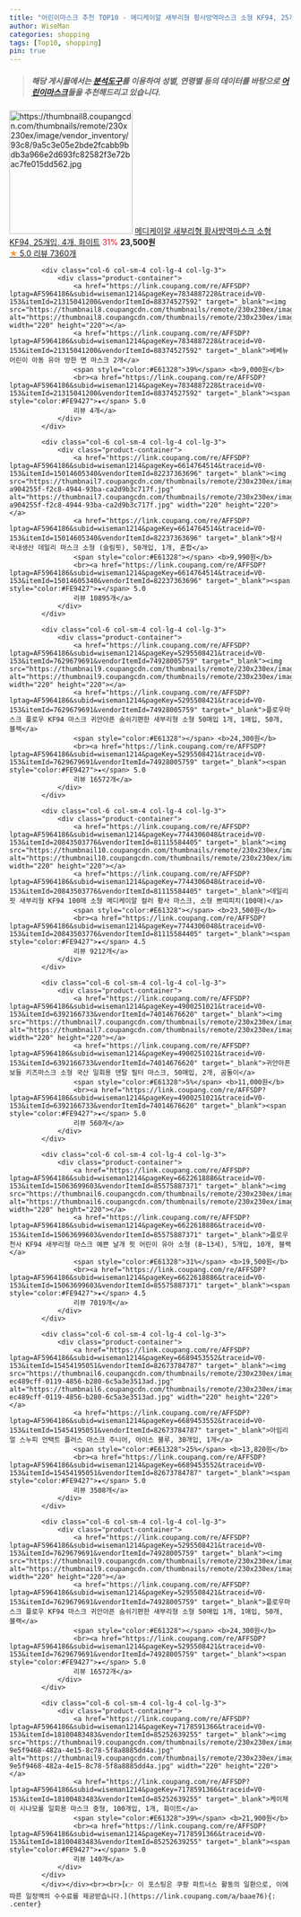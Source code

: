 ```yaml
---
title: "어린이마스크 추천 TOP10 - 메디케이알 새부리형 황사방역마스크 소형 KF94, 25개입, 4개, 화이트"
author: WiseMan
categories: shopping
tags: [Top10, shopping]
pin: true
---
```


> ##### 해당 게시물에서는 [**분석도구**](https://itemscout.io/)를 이용하여 **성별**, **연령별** 등의 데이터를 바탕으로 [**어린이마스크**](https://link.coupang.com/a/baae76)들을 추천해드리고 있습니다.
<div class="container"><div class="row">
            <div class="col-6 col-sm-4 col-lg-4 col-lg-3">
                <div class="product-container">
                    <a href="https://link.coupang.com/re/AFFSDP?lptag=AF5964186&subid=wiseman1214&pageKey=7536434805&traceid=V0-153&itemId=18741788130&vendorItemId=79909014530" target="_blank"><img src="https://thumbnail8.coupangcdn.com/thumbnails/remote/230x230ex/image/vendor_inventory/93c8/9a5c3e05e2bde2fcabb9bdb3a966e2d693fc82582f3e72bac7fe015dd562.jpg" alt="https://thumbnail8.coupangcdn.com/thumbnails/remote/230x230ex/image/vendor_inventory/93c8/9a5c3e05e2bde2fcabb9bdb3a966e2d693fc82582f3e72bac7fe015dd562.jpg" width="220" height="220"></a>
                    <a href="https://link.coupang.com/re/AFFSDP?lptag=AF5964186&subid=wiseman1214&pageKey=7536434805&traceid=V0-153&itemId=18741788130&vendorItemId=79909014530" target="_blank">메디케이알 새부리형 황사방역마스크 소형 KF94, 25개입, 4개, 화이트</a>
                    <span style="color:#E61328">31%</span> <b>23,500원</b>
                    <br><a href="https://link.coupang.com/re/AFFSDP?lptag=AF5964186&subid=wiseman1214&pageKey=7536434805&traceid=V0-153&itemId=18741788130&vendorItemId=79909014530" target="_blank"><span style="color:#FE9427">★</span> 5.0
                    리뷰 7360개</a>
                </div>
            </div>
            
            <div class="col-6 col-sm-4 col-lg-4 col-lg-3">
                <div class="product-container">
                    <a href="https://link.coupang.com/re/AFFSDP?lptag=AF5964186&subid=wiseman1214&pageKey=7834887228&traceid=V0-153&itemId=21315041200&vendorItemId=88374527592" target="_blank"><img src="https://thumbnail8.coupangcdn.com/thumbnails/remote/230x230ex/image/vendor_inventory/0d42/3b9d4ed56e6b46d73accf77d37b48a006a9ad5a7d3704a532cbe0c823045.jpg" alt="https://thumbnail8.coupangcdn.com/thumbnails/remote/230x230ex/image/vendor_inventory/0d42/3b9d4ed56e6b46d73accf77d37b48a006a9ad5a7d3704a532cbe0c823045.jpg" width="220" height="220"></a>
                    <a href="https://link.coupang.com/re/AFFSDP?lptag=AF5964186&subid=wiseman1214&pageKey=7834887228&traceid=V0-153&itemId=21315041200&vendorItemId=88374527592" target="_blank">베베뉴 어린이 아동 유아 방한 면 마스크 2개</a>
                    <span style="color:#E61328">39%</span> <b>9,000원</b>
                    <br><a href="https://link.coupang.com/re/AFFSDP?lptag=AF5964186&subid=wiseman1214&pageKey=7834887228&traceid=V0-153&itemId=21315041200&vendorItemId=88374527592" target="_blank"><span style="color:#FE9427">★</span> 5.0
                    리뷰 4개</a>
                </div>
            </div>
            
            <div class="col-6 col-sm-4 col-lg-4 col-lg-3">
                <div class="product-container">
                    <a href="https://link.coupang.com/re/AFFSDP?lptag=AF5964186&subid=wiseman1214&pageKey=6614764514&traceid=V0-153&itemId=15014605340&vendorItemId=82237363696" target="_blank"><img src="https://thumbnail7.coupangcdn.com/thumbnails/remote/230x230ex/image/retail/images/1326646723403881-a904255f-f2c8-4944-93ba-ca2d9b3c717f.jpg" alt="https://thumbnail7.coupangcdn.com/thumbnails/remote/230x230ex/image/retail/images/1326646723403881-a904255f-f2c8-4944-93ba-ca2d9b3c717f.jpg" width="220" height="220"></a>
                    <a href="https://link.coupang.com/re/AFFSDP?lptag=AF5964186&subid=wiseman1214&pageKey=6614764514&traceid=V0-153&itemId=15014605340&vendorItemId=82237363696" target="_blank">탐사 국내생산 데일리 마스크 소형 (슬림핏), 50개입, 1개, 혼합</a>
                    <span style="color:#E61328"></span> <b>9,990원</b>
                    <br><a href="https://link.coupang.com/re/AFFSDP?lptag=AF5964186&subid=wiseman1214&pageKey=6614764514&traceid=V0-153&itemId=15014605340&vendorItemId=82237363696" target="_blank"><span style="color:#FE9427">★</span> 5.0
                    리뷰 10895개</a>
                </div>
            </div>
            
            <div class="col-6 col-sm-4 col-lg-4 col-lg-3">
                <div class="product-container">
                    <a href="https://link.coupang.com/re/AFFSDP?lptag=AF5964186&subid=wiseman1214&pageKey=5295508421&traceid=V0-153&itemId=7629679691&vendorItemId=74928005759" target="_blank"><img src="https://thumbnail9.coupangcdn.com/thumbnails/remote/230x230ex/image/vendor_inventory/ed9e/ce97ff51612a89d093e7ad4141b82fa05c3be8fb1f58d7e528a70052f44f.png" alt="https://thumbnail9.coupangcdn.com/thumbnails/remote/230x230ex/image/vendor_inventory/ed9e/ce97ff51612a89d093e7ad4141b82fa05c3be8fb1f58d7e528a70052f44f.png" width="220" height="220"></a>
                    <a href="https://link.coupang.com/re/AFFSDP?lptag=AF5964186&subid=wiseman1214&pageKey=5295508421&traceid=V0-153&itemId=7629679691&vendorItemId=74928005759" target="_blank">플로우마스크 플로우 KF94 마스크 귀안아픈 숨쉬기편한 새부리형 소형 50매입 1개, 1매입, 50개, 블랙</a>
                    <span style="color:#E61328"></span> <b>24,300원</b>
                    <br><a href="https://link.coupang.com/re/AFFSDP?lptag=AF5964186&subid=wiseman1214&pageKey=5295508421&traceid=V0-153&itemId=7629679691&vendorItemId=74928005759" target="_blank"><span style="color:#FE9427">★</span> 5.0
                    리뷰 16572개</a>
                </div>
            </div>
            
            <div class="col-6 col-sm-4 col-lg-4 col-lg-3">
                <div class="product-container">
                    <a href="https://link.coupang.com/re/AFFSDP?lptag=AF5964186&subid=wiseman1214&pageKey=7744306048&traceid=V0-153&itemId=20843503776&vendorItemId=81115584405" target="_blank"><img src="https://thumbnail10.coupangcdn.com/thumbnails/remote/230x230ex/image/vendor_inventory/64e9/f577d69a3292346b92aa768699d82bd756187c59be0c721ee1ae4e9ae02b.jpg" alt="https://thumbnail10.coupangcdn.com/thumbnails/remote/230x230ex/image/vendor_inventory/64e9/f577d69a3292346b92aa768699d82bd756187c59be0c721ee1ae4e9ae02b.jpg" width="220" height="220"></a>
                    <a href="https://link.coupang.com/re/AFFSDP?lptag=AF5964186&subid=wiseman1214&pageKey=7744306048&traceid=V0-153&itemId=20843503776&vendorItemId=81115584405" target="_blank">데일리핏 새부리형 KF94 100매 소형 메디케이알 컬러 황사 마스크, 소형 쁘띠피치(100매)</a>
                    <span style="color:#E61328"></span> <b>23,500원</b>
                    <br><a href="https://link.coupang.com/re/AFFSDP?lptag=AF5964186&subid=wiseman1214&pageKey=7744306048&traceid=V0-153&itemId=20843503776&vendorItemId=81115584405" target="_blank"><span style="color:#FE9427">★</span> 4.5
                    리뷰 9212개</a>
                </div>
            </div>
            
            <div class="col-6 col-sm-4 col-lg-4 col-lg-3">
                <div class="product-container">
                    <a href="https://link.coupang.com/re/AFFSDP?lptag=AF5964186&subid=wiseman1214&pageKey=4900251021&traceid=V0-153&itemId=6392166733&vendorItemId=74014676620" target="_blank"><img src="https://thumbnail7.coupangcdn.com/thumbnails/remote/230x230ex/image/vendor_inventory/089d/e82b75d80a5d10c1a3cc420291341e6aca996c00748a05c7dad63ed31099.jpg" alt="https://thumbnail7.coupangcdn.com/thumbnails/remote/230x230ex/image/vendor_inventory/089d/e82b75d80a5d10c1a3cc420291341e6aca996c00748a05c7dad63ed31099.jpg" width="220" height="220"></a>
                    <a href="https://link.coupang.com/re/AFFSDP?lptag=AF5964186&subid=wiseman1214&pageKey=4900251021&traceid=V0-153&itemId=6392166733&vendorItemId=74014676620" target="_blank">귀안아픈 보들 키즈마스크 소형 국산 일회용 덴탈 필터 마스크, 50매입, 2개, 곰돌이</a>
                    <span style="color:#E61328">5%</span> <b>11,000원</b>
                    <br><a href="https://link.coupang.com/re/AFFSDP?lptag=AF5964186&subid=wiseman1214&pageKey=4900251021&traceid=V0-153&itemId=6392166733&vendorItemId=74014676620" target="_blank"><span style="color:#FE9427">★</span> 5.0
                    리뷰 560개</a>
                </div>
            </div>
            
            <div class="col-6 col-sm-4 col-lg-4 col-lg-3">
                <div class="product-container">
                    <a href="https://link.coupang.com/re/AFFSDP?lptag=AF5964186&subid=wiseman1214&pageKey=6622618886&traceid=V0-153&itemId=15063699603&vendorItemId=85575887371" target="_blank"><img src="https://thumbnail6.coupangcdn.com/thumbnails/remote/230x230ex/image/vendor_inventory/8ceb/f7584263bcd83290631ffc610105c985767bfa61123b71ccc5fa2a9a2980.png" alt="https://thumbnail6.coupangcdn.com/thumbnails/remote/230x230ex/image/vendor_inventory/8ceb/f7584263bcd83290631ffc610105c985767bfa61123b71ccc5fa2a9a2980.png" width="220" height="220"></a>
                    <a href="https://link.coupang.com/re/AFFSDP?lptag=AF5964186&subid=wiseman1214&pageKey=6622618886&traceid=V0-153&itemId=15063699603&vendorItemId=85575887371" target="_blank">플로우천사 KF94 새부리형 마스크 예쁜 날개 핏 어린이 유아 소형 (8~13세), 5개입, 10개, 블랙</a>
                    <span style="color:#E61328">31%</span> <b>19,500원</b>
                    <br><a href="https://link.coupang.com/re/AFFSDP?lptag=AF5964186&subid=wiseman1214&pageKey=6622618886&traceid=V0-153&itemId=15063699603&vendorItemId=85575887371" target="_blank"><span style="color:#FE9427">★</span> 4.5
                    리뷰 7019개</a>
                </div>
            </div>
            
            <div class="col-6 col-sm-4 col-lg-4 col-lg-3">
                <div class="product-container">
                    <a href="https://link.coupang.com/re/AFFSDP?lptag=AF5964186&subid=wiseman1214&pageKey=6689453552&traceid=V0-153&itemId=15454195051&vendorItemId=82673784787" target="_blank"><img src="https://thumbnail6.coupangcdn.com/thumbnails/remote/230x230ex/image/retail/images/4249889210428141-ec489cff-0119-4856-b280-6c5a3e3513ad.jpg" alt="https://thumbnail6.coupangcdn.com/thumbnails/remote/230x230ex/image/retail/images/4249889210428141-ec489cff-0119-4856-b280-6c5a3e3513ad.jpg" width="220" height="220"></a>
                    <a href="https://link.coupang.com/re/AFFSDP?lptag=AF5964186&subid=wiseman1214&pageKey=6689453552&traceid=V0-153&itemId=15454195051&vendorItemId=82673784787" target="_blank">아임리얼 스누피 언택트 플러스 마스크 주니어, 아이스 블루, 30개입, 1개</a>
                    <span style="color:#E61328">25%</span> <b>13,820원</b>
                    <br><a href="https://link.coupang.com/re/AFFSDP?lptag=AF5964186&subid=wiseman1214&pageKey=6689453552&traceid=V0-153&itemId=15454195051&vendorItemId=82673784787" target="_blank"><span style="color:#FE9427">★</span> 5.0
                    리뷰 3508개</a>
                </div>
            </div>
            
            <div class="col-6 col-sm-4 col-lg-4 col-lg-3">
                <div class="product-container">
                    <a href="https://link.coupang.com/re/AFFSDP?lptag=AF5964186&subid=wiseman1214&pageKey=5295508421&traceid=V0-153&itemId=7629679691&vendorItemId=74928005759" target="_blank"><img src="https://thumbnail9.coupangcdn.com/thumbnails/remote/230x230ex/image/vendor_inventory/ed9e/ce97ff51612a89d093e7ad4141b82fa05c3be8fb1f58d7e528a70052f44f.png" alt="https://thumbnail9.coupangcdn.com/thumbnails/remote/230x230ex/image/vendor_inventory/ed9e/ce97ff51612a89d093e7ad4141b82fa05c3be8fb1f58d7e528a70052f44f.png" width="220" height="220"></a>
                    <a href="https://link.coupang.com/re/AFFSDP?lptag=AF5964186&subid=wiseman1214&pageKey=5295508421&traceid=V0-153&itemId=7629679691&vendorItemId=74928005759" target="_blank">플로우마스크 플로우 KF94 마스크 귀안아픈 숨쉬기편한 새부리형 소형 50매입 1개, 1매입, 50개, 블랙</a>
                    <span style="color:#E61328"></span> <b>24,300원</b>
                    <br><a href="https://link.coupang.com/re/AFFSDP?lptag=AF5964186&subid=wiseman1214&pageKey=5295508421&traceid=V0-153&itemId=7629679691&vendorItemId=74928005759" target="_blank"><span style="color:#FE9427">★</span> 5.0
                    리뷰 16572개</a>
                </div>
            </div>
            
            <div class="col-6 col-sm-4 col-lg-4 col-lg-3">
                <div class="product-container">
                    <a href="https://link.coupang.com/re/AFFSDP?lptag=AF5964186&subid=wiseman1214&pageKey=7178591366&traceid=V0-153&itemId=18100483483&vendorItemId=85252639255" target="_blank"><img src="https://thumbnail9.coupangcdn.com/thumbnails/remote/230x230ex/image/retail/images/297122353738755-9e5f9468-482a-4e15-8c78-5f8a8885dd4a.jpg" alt="https://thumbnail9.coupangcdn.com/thumbnails/remote/230x230ex/image/retail/images/297122353738755-9e5f9468-482a-4e15-8c78-5f8a8885dd4a.jpg" width="220" height="220"></a>
                    <a href="https://link.coupang.com/re/AFFSDP?lptag=AF5964186&subid=wiseman1214&pageKey=7178591366&traceid=V0-153&itemId=18100483483&vendorItemId=85252639255" target="_blank">케이제이 시나모롤 일회용 마스크 중형, 100개입, 1개, 화이트</a>
                    <span style="color:#E61328">39%</span> <b>21,900원</b>
                    <br><a href="https://link.coupang.com/re/AFFSDP?lptag=AF5964186&subid=wiseman1214&pageKey=7178591366&traceid=V0-153&itemId=18100483483&vendorItemId=85252639255" target="_blank"><span style="color:#FE9427">★</span> 5.0
                    리뷰 140개</a>
                </div>
            </div>
            </div></div><br><br>[👉 이 포스팅은 쿠팡 파트너스 활동의 일환으로, 이에 따른 일정액의 수수료를 제공받습니다.](https://link.coupang.com/a/baae76){: .center}